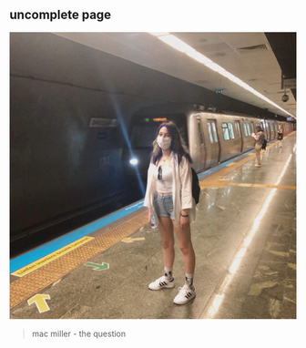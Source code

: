 ## uncomplete page 
![me irl](https://github.com/serenay7/serenay7.github.io/blob/main/images/m2.jpeg)

> mac miller - the question

